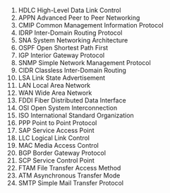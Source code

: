 1. HDLC High-Level Data Link Control
2. APPN Advanced Peer to Peer Networking 
3. CMIP  Common Management Information Protocol 
4. IDRP Inter-Domain Routing Protocol
5. SNA System Networking Architecture 
6. OSPF Open Shortest Path First
7. IGP Interior Gateway Protocol 
8. SNMP Simple Network Management Protocol
9. CIDR Classless Inter-Domain Routing
10. LSA Link State Advertisement 
11. LAN Local Area Network 
12. WAN Wide Area Network 
13. FDDI  Fiber Distributed Data Interface 
14. OSI Open System Interconnection
15. ISO International Standard Organization 
16. PPP  Point to Point Protocol
17. SAP Service Access Point
18. LLC Logical Link Control
19. MAC Media Access Control
20. BGP Border Gateway Protocol 
21. SCP Service Control Point
22. FTAM File Transfer Access Method
23. ATM Asynchronous Transfer Mode
24. SMTP Simple Mail Transfer Protocol 